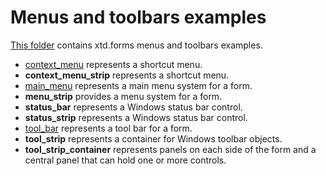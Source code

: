 # Menus and toolbars examples

[This folder](.) contains xtd.forms menus and toolbars examples.

* [context_menu](context_menu/README.md) represents a shortcut menu.
* **context_menu_strip** represents a shortcut menu.
* [main_menu](main_menu/README.md) represents a main menu system for a form.
* **menu_strip** provides a menu system for a form.
* **status_bar** represents a Windows status bar control.
* **status_strip** represents a Windows status bar control.
* [tool_bar](tool_bar/README.md) represents a tool bar for a form.
* **tool_strip** represents a container for Windows toolbar objects.
* **tool_strip_container** represents panels on each side of the form and a central panel that can hold one or more controls.
